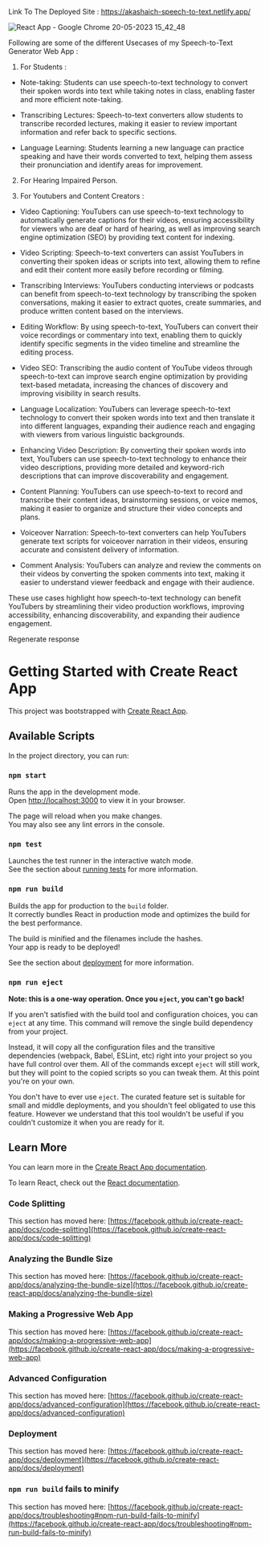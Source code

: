 Link To The Deployed Site : https://akashaich-speech-to-text.netlify.app/    


![React App - Google Chrome 20-05-2023 15_42_48](https://github.com/AkashAich1999/Speech-to-Text/assets/108985323/65fb71c5-313a-49a2-938f-cd2c980f2e50)
    
       
       
Following are some of the different Usecases of my Speech-to-Text Generator Web App :  
       
1) For Students :        
* Note-taking: Students can use speech-to-text technology to convert their spoken words into text while taking notes in class, enabling faster and more efficient note-taking.

* Transcribing Lectures: Speech-to-text converters allow students to transcribe recorded lectures, making it easier to review important information and refer back to specific sections.

* Language Learning: Students learning a new language can practice speaking and have their words converted to text, helping them assess their pronunciation and identify areas for improvement.

2) For Hearing Impaired Person.

3) For Youtubers and Content Creators :    

* Video Captioning: YouTubers can use speech-to-text technology to automatically generate captions for their videos, ensuring accessibility for viewers who are deaf or hard of hearing, as well as improving search engine optimization (SEO) by providing text content for indexing.

* Video Scripting: Speech-to-text converters can assist YouTubers in converting their spoken ideas or scripts into text, allowing them to refine and edit their content more easily before recording or filming.

* Transcribing Interviews: YouTubers conducting interviews or podcasts can benefit from speech-to-text technology by transcribing the spoken conversations, making it easier to extract quotes, create summaries, and produce written content based on the interviews.

* Editing Workflow: By using speech-to-text, YouTubers can convert their voice recordings or commentary into text, enabling them to quickly identify specific segments in the video timeline and streamline the editing process.

* Video SEO: Transcribing the audio content of YouTube videos through speech-to-text can improve search engine optimization by providing text-based metadata, increasing the chances of discovery and improving visibility in search results.

* Language Localization: YouTubers can leverage speech-to-text technology to convert their spoken words into text and then translate it into different languages, expanding their audience reach and engaging with viewers from various linguistic backgrounds.

* Enhancing Video Description: By converting their spoken words into text, YouTubers can use speech-to-text technology to enhance their video descriptions, providing more detailed and keyword-rich descriptions that can improve discoverability and engagement.

* Content Planning: YouTubers can use speech-to-text to record and transcribe their content ideas, brainstorming sessions, or voice memos, making it easier to organize and structure their video concepts and plans.

* Voiceover Narration: Speech-to-text converters can help YouTubers generate text scripts for voiceover narration in their videos, ensuring accurate and consistent delivery of information.

* Comment Analysis: YouTubers can analyze and review the comments on their videos by converting the spoken comments into text, making it easier to understand viewer feedback and engage with their audience.

These use cases highlight how speech-to-text technology can benefit YouTubers by streamlining their video production workflows, improving accessibility, enhancing discoverability, and expanding their audience engagement.






Regenerate response
# Getting Started with Create React App

This project was bootstrapped with [Create React App](https://github.com/facebook/create-react-app).

## Available Scripts

In the project directory, you can run:

### `npm start`

Runs the app in the development mode.\
Open [http://localhost:3000](http://localhost:3000) to view it in your browser.

The page will reload when you make changes.\
You may also see any lint errors in the console.

### `npm test`

Launches the test runner in the interactive watch mode.\
See the section about [running tests](https://facebook.github.io/create-react-app/docs/running-tests) for more information.

### `npm run build`

Builds the app for production to the `build` folder.\
It correctly bundles React in production mode and optimizes the build for the best performance.

The build is minified and the filenames include the hashes.\
Your app is ready to be deployed!

See the section about [deployment](https://facebook.github.io/create-react-app/docs/deployment) for more information.

### `npm run eject`

**Note: this is a one-way operation. Once you `eject`, you can't go back!**

If you aren't satisfied with the build tool and configuration choices, you can `eject` at any time. This command will remove the single build dependency from your project.

Instead, it will copy all the configuration files and the transitive dependencies (webpack, Babel, ESLint, etc) right into your project so you have full control over them. All of the commands except `eject` will still work, but they will point to the copied scripts so you can tweak them. At this point you're on your own.

You don't have to ever use `eject`. The curated feature set is suitable for small and middle deployments, and you shouldn't feel obligated to use this feature. However we understand that this tool wouldn't be useful if you couldn't customize it when you are ready for it.

## Learn More

You can learn more in the [Create React App documentation](https://facebook.github.io/create-react-app/docs/getting-started).

To learn React, check out the [React documentation](https://reactjs.org/).

### Code Splitting

This section has moved here: [https://facebook.github.io/create-react-app/docs/code-splitting](https://facebook.github.io/create-react-app/docs/code-splitting)

### Analyzing the Bundle Size

This section has moved here: [https://facebook.github.io/create-react-app/docs/analyzing-the-bundle-size](https://facebook.github.io/create-react-app/docs/analyzing-the-bundle-size)

### Making a Progressive Web App

This section has moved here: [https://facebook.github.io/create-react-app/docs/making-a-progressive-web-app](https://facebook.github.io/create-react-app/docs/making-a-progressive-web-app)

### Advanced Configuration

This section has moved here: [https://facebook.github.io/create-react-app/docs/advanced-configuration](https://facebook.github.io/create-react-app/docs/advanced-configuration)

### Deployment

This section has moved here: [https://facebook.github.io/create-react-app/docs/deployment](https://facebook.github.io/create-react-app/docs/deployment)

### `npm run build` fails to minify

This section has moved here: [https://facebook.github.io/create-react-app/docs/troubleshooting#npm-run-build-fails-to-minify](https://facebook.github.io/create-react-app/docs/troubleshooting#npm-run-build-fails-to-minify)
